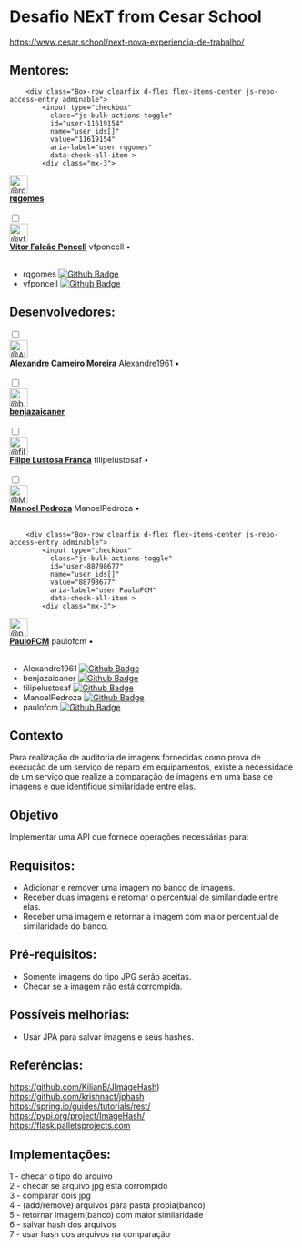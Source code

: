 # Desafio NExT from Cesar School<br>

https://www.cesar.school/next-nova-experiencia-de-trabalho/

## Mentores:<br>

        <div class="Box-row clearfix d-flex flex-items-center js-repo-access-entry adminable">
            <input type="checkbox"
              class="js-bulk-actions-toggle"
              id="user-11619154"
              name="user_ids[]"
              value="11619154"
              aria-label="user rqgomes"
              data-check-all-item >
            <div class="mx-3">
  <a href="https://github.com/rqgomes">
    <img class="avatar avatar-user" data-hovercard-type="user" data-hovercard-url="/users/rqgomes/hovercard" data-octo-click="hovercard-link-click" data-octo-dimensions="link_type:self" src="https://avatars.githubusercontent.com/u/11619154?s=64&amp;v=4" width="32" height="32" alt="@rqgomes" />
  </a>
</div>

<div class="d-flex flex-column flex-auto col-6">
  <a href="https://github.com/rqgomes"><strong>rqgomes</strong></a>
  <span class="f6 color-fg-muted">

  </span>
</div>

<br>
        </div>
        <div class="Box-row clearfix d-flex flex-items-center js-repo-access-entry adminable">
            <input type="checkbox"
              class="js-bulk-actions-toggle"
              id="user-26016900"
              name="user_ids[]"
              value="26016900"
              aria-label="user Vitor Falcão Poncell"
              data-check-all-item >
            <div class="mx-3">
  <a href="https://github.com/vfponcell">
    <img class="avatar avatar-user" data-hovercard-type="user" data-hovercard-url="/users/vfponcell/hovercard" data-octo-click="hovercard-link-click" data-octo-dimensions="link_type:self" src="https://avatars.githubusercontent.com/u/26016900?s=64&amp;v=4" width="32" height="32" alt="@vfponcell" />
  </a>
</div>

<div class="d-flex flex-column flex-auto col-6">
  <a href="https://github.com/vfponcell"><strong>Vitor Falcão Poncell</strong></a>
  <span class="f6 color-fg-muted">
      vfponcell
      &bull;
  </span>
</div>
<br>

* rqgomes [![Github Badge](https://img.shields.io/badge/-Github-000?style=flat-square&logo=Github&logoColor=white&link=https://github.com/rqgomes)](https://github.com/rqgomes)<br>
* vfponcell [![Github Badge](https://img.shields.io/badge/-Github-000?style=flat-square&logo=Github&logoColor=white&link=https://github.com/vfponcell)](https://github.com/vfponcell)<br>

## Desenvolvedores:<br>


<div class="Box-row clearfix d-flex flex-items-center js-repo-access-entry adminable">
            <input type="checkbox"
              class="js-bulk-actions-toggle"
              id="user-68691730"
              name="user_ids[]"
              value="68691730"
              aria-label="user Alexandre Carneiro Moreira"
              data-check-all-item >
            <div class="mx-3">
  <a href="https://github.com/Alexandre1961">
    <img class="avatar avatar-user" data-hovercard-type="user" data-hovercard-url="/users/Alexandre1961/hovercard" data-octo-click="hovercard-link-click" data-octo-dimensions="link_type:self" src="https://avatars.githubusercontent.com/u/68691730?s=64&amp;v=4" width="32" height="32" alt="@Alexandre1961" />
  </a>
</div>

<div class="d-flex flex-column flex-auto col-6">
  <a href="https://github.com/Alexandre1961"><strong>Alexandre Carneiro Moreira</strong></a>
  <span class="f6 color-fg-muted">
      Alexandre1961
      &bull;
</span>
</div>
<br>
        <div class="Box-row clearfix d-flex flex-items-center js-repo-access-entry adminable">
            <input type="checkbox"
              class="js-bulk-actions-toggle"
              id="user-76746671"
              name="user_ids[]"
              value="76746671"
              aria-label="user benjazaicaner"
              data-check-all-item >
            <div class="mx-3">
  <a href="https://github.com/benjazaicaner">
    <img class="avatar avatar-user" data-hovercard-type="user" data-hovercard-url="/users/benjazaicaner/hovercard" data-octo-click="hovercard-link-click" data-octo-dimensions="link_type:self" src="https://avatars.githubusercontent.com/u/76746671?s=64&amp;v=4" width="32" height="32" alt="@benjazaicaner" />
  </a>
</div>

<div class="d-flex flex-column flex-auto col-6">
  <a href="https://github.com/benjazaicaner"><strong>benjazaicaner</strong></a>
  <span class="f6 color-fg-muted">

  </span>
</div>
<br>
        <div class="Box-row clearfix d-flex flex-items-center js-repo-access-entry adminable">
            <input type="checkbox"
              class="js-bulk-actions-toggle"
              id="user-89435108"
              name="user_ids[]"
              value="89435108"
              aria-label="user Filipe Lustosa Franca"
              data-check-all-item >
            <div class="mx-3">
  <a href="https://github.com/filipelustosaf">
    <img class="avatar avatar-user" data-hovercard-type="user" data-hovercard-url="/users/filipelustosaf/hovercard" data-octo-click="hovercard-link-click" data-octo-dimensions="link_type:self" src="https://avatars.githubusercontent.com/u/89435108?s=64&amp;v=4" width="32" height="32" alt="@filipelustosaf" />
  </a>
</div>

<div class="d-flex flex-column flex-auto col-6">
  <a href="https://github.com/filipelustosaf"><strong>Filipe Lustosa Franca</strong></a>
  <span class="f6 color-fg-muted">
      filipelustosaf
      &bull;
  </span>
</div>
<br>
        <div class="Box-row clearfix d-flex flex-items-center js-repo-access-entry adminable">
            <input type="checkbox"
              class="js-bulk-actions-toggle"
              id="user-89464376"
              name="user_ids[]"
              value="89464376"
              aria-label="user Manoel Pedroza"
              data-check-all-item >
            <div class="mx-3">
  <a href="https://github.com/ManoelPedroza">
    <img class="avatar avatar-user" data-hovercard-type="user" data-hovercard-url="/users/ManoelPedroza/hovercard" data-octo-click="hovercard-link-click" data-octo-dimensions="link_type:self" src="https://avatars.githubusercontent.com/u/89464376?s=64&amp;v=4" width="32" height="32" alt="@ManoelPedroza" />
  </a>
</div>

<div class="d-flex flex-column flex-auto col-6">
  <a href="https://github.com/ManoelPedroza"><strong>Manoel Pedroza</strong></a>
  <span class="f6 color-fg-muted">
      ManoelPedroza
      &bull;
  </span>
</div>
<br>

        <div class="Box-row clearfix d-flex flex-items-center js-repo-access-entry adminable">
            <input type="checkbox"
              class="js-bulk-actions-toggle"
              id="user-88798677"
              name="user_ids[]"
              value="88798677"
              aria-label="user PauloFCM"
              data-check-all-item >
            <div class="mx-3">
  <a href="https://github.com/paulofcm">
    <img class="avatar avatar-user" data-hovercard-type="user" data-hovercard-url="/users/paulofcm/hovercard" data-octo-click="hovercard-link-click" data-octo-dimensions="link_type:self" src="https://avatars.githubusercontent.com/u/88798677?s=64&amp;v=4" width="32" height="32" alt="@paulofcm" />
  </a>
</div>

<div class="d-flex flex-column flex-auto col-6">
  <a href="https://github.com/paulofcm"><strong>PauloFCM</strong></a>
  <span class="f6 color-fg-muted">
      paulofcm
      &bull;

  </span>
</div>

<br>

* Alexandre1961 [![Github Badge](https://img.shields.io/badge/-Github-000?style=flat-square&logo=Github&logoColor=white&link=https://github.com/Alexandre1961)](https://github.com/Alexandre1961)<br>
* benjazaicaner [![Github Badge](https://img.shields.io/badge/-Github-000?style=flat-square&logo=Github&logoColor=white&link=https://github.com/benjazaicaner)](https://github.com/benjazaicaner)<br>
* filipelustosaf [![Github Badge](https://img.shields.io/badge/-Github-000?style=flat-square&logo=Github&logoColor=white&link=https://github.com/filipelustosaf)](https://github.com/filipelustosaf)<br>
* ManoelPedroza [![Github Badge](https://img.shields.io/badge/-Github-000?style=flat-square&logo=Github&logoColor=white&link=https://github.com/ManoelPedroza)](https://github.com/ManoelPedroza)<br>
* paulofcm [![Github Badge](https://img.shields.io/badge/-Github-000?style=flat-square&logo=Github&logoColor=white&link=https://github.com/paulofcm)](https://github.com/paulofcm)<br>

## Contexto<br>
Para realização de auditoria de imagens fornecidas como prova de execução de um serviço de reparo em equipamentos, existe a necessidade de um serviço que realize a comparação de imagens em uma base de imagens e que identifique similaridade entre elas.

## Objetivo<br>
Implementar uma API que fornece operações necessárias para:<br>

## Requisitos:<br>
 - Adicionar e remover uma imagem no banco de imagens.<br>
 - Receber duas imagens e retornar o percentual de similaridade entre elas.<br>
 - Receber uma imagem e retornar a imagem com maior percentual de similaridade do banco.<br>

## Pré-requisitos:<br>
 - Somente imagens do tipo JPG serão aceitas.<br>
 - Checar se a imagem não está corrompida.<br>

## Possíveis melhorias:<br>
 - Usar JPA para salvar imagens e seus hashes.<br>

## Referências:<br>
https://github.com/KilianB/JImageHash)<br>
https://github.com/krishnact/jphash<br>
https://spring.io/guides/tutorials/rest/<br>
https://pypi.org/project/ImageHash/<br>
https://flask.palletsprojects.com<br>

## Implementações:<br>
1 - checar o tipo do arquivo<br>
2 - checar se arquivo jpg esta corrompido<br>
3 - comparar dois jpg<br>
4 - (add/remove) arquivos para pasta propia(banco)<br>
5 - retornar imagem(banco) com maior similaridade<br>
6 - salvar hash dos arquivos<br>
7 - usar hash dos arquivos na comparação<br>
 
